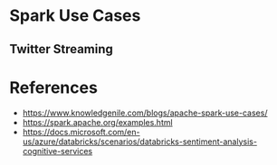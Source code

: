 # Spark Use Cases

## Twitter Streaming



# References

- https://www.knowledgenile.com/blogs/apache-spark-use-cases/
- https://spark.apache.org/examples.html
- https://docs.microsoft.com/en-us/azure/databricks/scenarios/databricks-sentiment-analysis-cognitive-services
